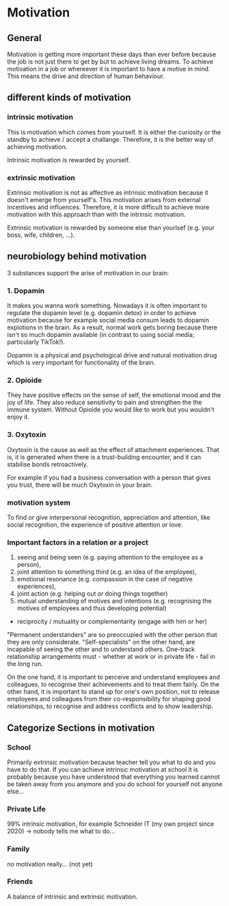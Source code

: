 # Motivation

## General

Motivation is getting more important these days than ever before because the job is not just there to get by but to achieve living dreams. To achieve motivation in a job or whereever it is important to have a motive in mind. This means the drive and direction of human behaviour.

## different kinds of motivation

### intrinsic motivation

This is motivation which comes from yourself. It is either the curiosity or the standby to achieve / accept a challange. Therefore, it is the better way of achieving motivation.

Intrinsic motivation is rewarded by yourself.

### extrinsic motivation

Extrinsic motivation is not as affective as intrinsic motivation because it doesn't emerge from yourself's. This motivation arises from external incentives and influences. Therefore, it is more difficult to achieve more motivation with this approach than with the intrinsic motivation.

Extrinsic motivation is rewarded by someone else than yourlsef (e.g. your boss, wife, children, ...).

## neurobiology behind motivation

3 substances support the arise of motivation in our brain:

### 1. Dopamin

It makes you wanna work something. Nowadays it is often important to regulate the dopamin level (e.g. dopamin detox) in order to achieve motivation because for example social media consum leads to dopamin explotions in the brain. As a result, normal work gets boring because there isn't so much dopamin available (in contrast to using social media; particularly TikTok!).

Dopamin is a physical and psychological drive and natural motivation drug which is very important for functionality of the brain.

### 2. Opioide

They have positive effects on the sense of self, the emotional mood and the joy of life. They also reduce sensitivity to pain and strengthen the the immune system. Without Opioide you would like to work but you wouldn't enjoy it.

### 3. Oxytoxin

Oxytoxin is the cause as well as the effect of attachment experiences. That is, it is generated when there is a trust-building encounter, and it can stabilise bonds retroactively.

For example if you had a business conversation with a person that gives you trust, there will be much Oxytoxin in your brain.

### motivation system

To find or give interpersonal recognition, appreciation and attention, like social recognition, the experience of positive attention or love.

### Important factors in a relation or a project

1. seeing and being seen (e.g. paying attention to the employee as a person),
2. joint attention to something third (e.g. an idea of the employee),
3. emotional resonance (e.g. compassion in the case of negative experiences),
4. joint action (e.g. helping out or doing things together)
5. mutual understanding of motives and intentions (e.g. recognising the motives of employees and thus developing potential)

-   reciprocity / mutuality or complementarity (engage with him or her)

"Permanent understanders" are so preoccupied with the other person that they are only considerate. "Self-specialists" on the other hand, are incapable of seeing the other and to understand others. One-track relationship arrangements must - whether at work or in private life - fail in the long run.

On the one hand, it is important to perceive and understand employees and colleagues, to recognise their achievements and to treat them fairly. On the other hand, it is important to stand up for one's own position, not to release employees and colleagues from their co-responsibility for shaping good relationships, to recognise and address conflicts and to show leadership.

## Categorize Sections in motivation

### School

Primarily extrinsic motivation because teacher tell you what to do and you have to do that. If you can achieve intrinsic motivation at school it is probably because you have understood that everything you learned cannot be taken away from you anymore and you do school for yourself not anyone else...

### Private Life

99% intrinsic motivation, for example Schneider IT (my own project since 2020) -> nobody tells me what to do...

### Family

no motivation really... (not yet)

### Friends

A balance of intrinsic and extrinsic motivation.
